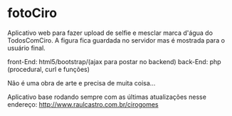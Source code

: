 # fotoCiro
Aplicativo web para fazer upload de selfie e mesclar marca d'água do TodosComCiro.
A figura fica guardada no servidor mas é mostrada para o usuário final.

front-End: html5/bootstrap/(ajax para postar no backend)
back-End: php (procedural, curl e funções)

Não é uma obra de arte e precisa de muita coisa...

Aplicativo base rodando sempre com as últimas atualizações nesse endereço: http://www.raulcastro.com.br/cirogomes

